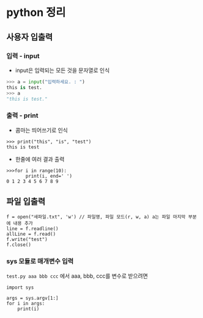 # python 정리

## 사용자 입출력
### 입력 - input
 * input은 입력되는 모든 것을 문자열로 인식
``` python
>>> a = input("입력하세요. : ")
this is test.
>>> a
"this is test."
```

### 출력 - print
 * 콤마는 띄어쓰기로 인식
```
>>> print("this", "is", "test")
this is test
```
 * 한줄에 여러 결과 출력
```
>>>for i in range(10):
       print(i, end=' ')
0 1 2 3 4 5 6 7 8 9
 ```

## 파일 입출력
```
f = open("새파일.txt", 'w') // 파일명, 파일 모드(r, w, a) a는 파일 마지막 부분에 내용 추가
line = f.readline()
allLine = f.read()
f.write("test")
f.close()
```

### sys 모듈로 매개변수 입력
`test.py aaa bbb ccc` 에서 aaa, bbb, ccc를 변수로 받으려면
```
import sys

args = sys.argv[1:]
for i in args:
    print(i)
```
